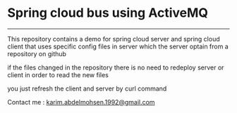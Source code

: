 # Spring cloud bus using ActiveMQ
_________________________________

This repository contains a demo for spring cloud server and spring cloud client that uses specific config files in server which the server optain from a repository on github

if the files changed in the repository there is no need to redeploy server or client in order to read the new files 

you just refresh the client and server by curl command

Contact me : karim.abdelmohsen.1992@gmail.com